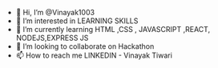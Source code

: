 - 👋 Hi, I’m @Vinayak1003
- 👀 I’m interested in LEARNING SKILLS
- 🌱 I’m currently learning HTML ,CSS , JAVASCRIPT ,REACT, NODEJS,EXPRESS JS
- 💞️ I’m looking to collaborate on Hackathon
- 📫 How to reach me  LINKEDIN - Vinayak Tiwari

<!---
Vinayak1003/Vinayak1003 is a ✨ special ✨ repository because its `README.md` (this file) appears on your GitHub profile.
You can click the Preview link to take a look at your changes.
--->
